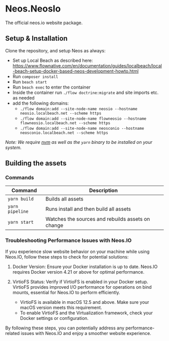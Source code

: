 # Neos.NeosIo

The official neos.io website package.

## Setup & Installation

Clone the repository, and setup Neos as always:

- Set up Local Beach as described here: https://www.flownative.com/en/documentation/guides/localbeach/local-beach-setup-docker-based-neos-development-howto.html
- Run `composer install`
- Run `beach start`
- Run `beach exec` to enter the container
- Inside the container run `./flow doctrine:migrate` and site imports etc. as needed
- add the following domains:
  - `./flow domain:add --site-node-name neosio --hostname neosio.localbeach.net --scheme https`
  - `./flow domain:add --site-node-name flowneosio --hostname flowneosio.localbeach.net --scheme https`
  - `./flow domain:add --site-node-name neosconio --hostname neosconio.localbeach.net --scheme https`

_Note: We require [nvm](https://github.com/creationix/nvm#install-script) as well as the `yarn` binary to be installed on your system._

## Building the assets

### Commands

| Command         | Description                    |
| --------------- | ------------------------------ |
| `yarn build` | Builds all assets |
| `yarn pipeline` | Runs install and then build all assets |
| `yarn start` | Watches the sources and rebuilds assets on change |

### Troubleshooting Performance Issues with Neos.IO

If you experience slow website behavior on your machine while using Neos.IO, follow these steps to check for potential solutions:

1. Docker Version: Ensure your Docker installation is up to date. Neos.IO requires Docker version 4.21 or above for optimal performance.

2. VirtioFS Status: Verify if VirtioFS is enabled in your Docker setup. VirtioFS provides improved I/O performance for operations on bind mounts, essential for Neos.IO to perform efficiently.
   * VirtioFS is available in macOS 12.5 and above. Make sure your macOS version meets this requirement. 
   * To enable VirtioFS and the Virtualization framework, check your Docker settings or configuration.

By following these steps, you can potentially address any performance-related issues with Neos.IO and enjoy a smoother website experience.
